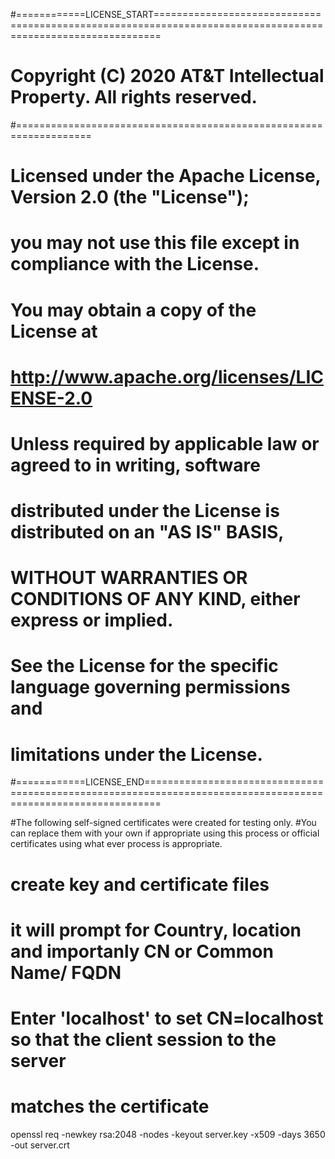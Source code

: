#============LICENSE_START=============================================================================================================
# Copyright (C) 2020 AT&T Intellectual Property. All rights reserved.
#===================================================================
# Licensed under the Apache License, Version 2.0 (the "License");
# you may not use this file except in compliance with the License.
# You may obtain a copy of the License at
#
#    http://www.apache.org/licenses/LICENSE-2.0
#
# Unless required by applicable law or agreed to in writing, software
# distributed under the License is distributed on an "AS IS" BASIS,
# WITHOUT WARRANTIES OR CONDITIONS OF ANY KIND, either express or implied.
# See the License for the specific language governing permissions and
# limitations under the License.
#============LICENSE_END===============================================================================================================

#The following self-signed certificates were created for testing only.
#You can replace them with your own if appropriate using this process or official certificates using what ever process is appropriate.


# create key and certificate files
# it will prompt for Country, location and importanly CN or Common Name/ FQDN
# Enter 'localhost' to set  CN=localhost so that the client session to the server
# matches the certificate
openssl req -newkey rsa:2048 -nodes -keyout server.key -x509 -days 3650 -out server.crt


